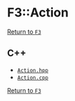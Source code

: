 # F3::Action

[Return to `F3`](/docs/F3.md)

## C++

- [`Action.hpp`](/c++/include/Action.hpp)
- [`Action.cpp`](/c++/source/Action.cpp)

[Return to `F3`](/docs/F3.md)